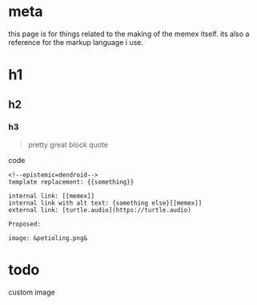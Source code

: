 # meta

this page is for things related to the making of the memex itself.
its also a reference for the markup language i use.

# h1

## h2

### h3

> pretty great block quote

code

```
<!--epistemic=dendroid-->
template replacement: {{something}}

internal link: [[memex]]
internal link with alt text: {something else}[[memex]]
external link: [turtle.audio](https://turtle.audio)

Proposed:

image: &petioling.png&
```

# todo

custom image
